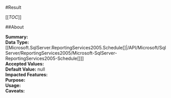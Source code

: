 #Result

[[_TOC_]]

##About

**Summary:** <remarks />  
**Data Type:** [[Microsoft.SqlServer.ReportingServices2005.Schedule[]|/API/Microsoft/SqlServer/ReportingServices2005/Microsoft-SqlServer-ReportingServices2005-Schedule[]]]  
**Accepted Values:**   
**Default Value:** null  
**Impacted Features:**   
**Purpose:**   
**Usage:**   
**Caveats:**   

